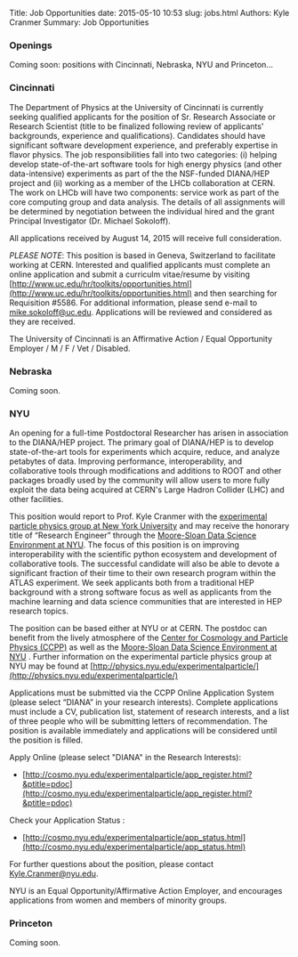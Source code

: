 Title: Job Opportunities
date: 2015-05-10 10:53
slug: jobs.html
Authors: Kyle Cranmer
Summary: Job Opportunities

### Openings

Coming soon: positions with Cincinnati, Nebraska, NYU and Princeton...

### Cincinnati

The Department of Physics at the University of Cincinnati is currently seeking qualified applicants for the position of 
Sr. Research Associate or Research Scientist (title to be finalized following review of applicants' backgrounds, 
experience and qualifications). Candidates should have significant software development experience, and preferably 
expertise in flavor physics. The job responsibilities fall into two categories: (i) helping develop state-of-the-art 
software tools for high energy physics (and other data-intensive) experiments as part of the the NSF-funded DIANA/HEP 
project and (ii) working as a member of the LHCb collaboration at CERN. The work on LHCb will have 
two components: service work as part of the core computing group and data analysis. The details of all assignments will 
be determined by negotiation between the individual hired and the grant Principal Investigator (Dr. Michael Sokoloff).

All applications received by August 14, 2015 will receive full consideration.

*PLEASE NOTE*: This position is based in Geneva, Switzerland to facilitate working at CERN.
Interested and qualified applicants must complete an online application and submit a curriculm vitae/resume by visiting [http://www.uc.edu/hr/toolkits/opportunities.html](http://www.uc.edu/hr/toolkits/opportunities.html) and then searching for Requisition #5586. For additional information, please send e-mail to [mike.sokoloff@uc.edu](mailto:mike.sokoloff@uc.edu). Applications will be reviewed and considered as they are received.

The University of Cincinnati is an Affirmative Action / Equal Opportunity Employer / M / F / Vet / Disabled.


### Nebraska

Coming soon.

### NYU

An opening for a full-time Postdoctoral Researcher has arisen in association to the DIANA/HEP project. The primary goal of DIANA/HEP is to develop state-of-the-art tools for experiments which acquire, reduce, and analyze petabytes of data. Improving performance, interoperability, and collaborative tools through modifications and additions to ROOT and other packages broadly used by the community will allow users to more fully exploit the data being acquired at CERN's Large Hadron Collider (LHC) and other facilities. 

This position would report to Prof. Kyle Cranmer with the [experimental particle physics group at New York University](http://physics.nyu.edu/experimentalparticle/) and may receive the honorary title of “Research Engineer” through the [Moore-Sloan Data Science Environment at NYU](http://cds.nyu.edu/mooresloan/). The focus of this position is on improving interoperability with the scientific python ecosystem and development of collaborative tools. The successful candidate will also be able to devote a significant fraction of their time to their own research program within the ATLAS experiment. We seek applicants both from a traditional HEP background with a strong software focus as well as applicants from the machine learning and data science communities that are interested in HEP research topics.
   
The position can  be based either at NYU or at CERN.  The postdoc can benefit from the lively atmosphere of the [Center for Cosmology and Particle Physics (CCPP)](http://cosmo.nyu.edu/) as well as the 
[Moore-Sloan Data Science Environment at NYU](http://cds.nyu.edu/mooresloan/) . Further information on the experimental particle physics group at NYU may be found at [http://physics.nyu.edu/experimentalparticle/](http://physics.nyu.edu/experimentalparticle/)

Applications must be submitted via the CCPP Online Application System (please select “DIANA” in your research interests). Complete applications must include a CV, publication list, statement of research interests, and a list of three people who will be submitting letters of recommendation. The position is available immediately and applications will be considered until the position is filled.


Apply Online (please select "DIANA" in the Research Interests):

   * [http://cosmo.nyu.edu/experimentalparticle/app_register.html?&ptitle=pdoc](http://cosmo.nyu.edu/experimentalparticle/app_register.html?&ptitle=pdoc)

Check your Application Status :

   * [http://cosmo.nyu.edu/experimentalparticle/app_status.html](http://cosmo.nyu.edu/experimentalparticle/app_status.html)

For further questions about the position, please contact Kyle.Cranmer@nyu.edu.

NYU is an Equal Opportunity/Affirmative Action Employer, and encourages applications from women and members of minority groups.


### Princeton

Coming soon.
